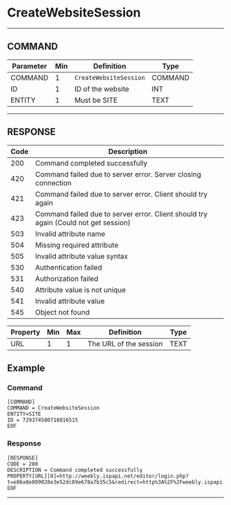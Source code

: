 # CreateWebsiteSession

----
## COMMAND

Parameter | Min | Definition | Type
---- | ---- | ---- | ----
COMMAND | 1 | `CreateWebsiteSession` | COMMAND
ID | 1 | ID of the website  | INT
ENTITY | 1 | Must be SITE | TEXT

----
## RESPONSE

Code | Description
---- | ----
200 | Command completed successfully
420 | Command failed due to server error. Server closing connection
421 | Command failed due to server error. Client should try again
423 | Command failed due to server error. Client should try again (Could not get session)
503 | Invalid attribute name
504 | Missing required attribute
505 | Invalid attribute value syntax
530 | Authentication failed
531 | Authorization failed
540 | Attribute value is not unique
541 | Invalid attribute value
545 | Object not found


Property | Min | Max | Definition | Type
---- | ---- | ---- | ---- | ----
URL | 1 | 1 | The URL of the session | TEXT

## Example

### Command

```
[COMMAND]
COMMAND = CreateWebsiteSession
ENTITY=SITE
ID = 729374580718016515
EOF
```
### Response

```
[RESPONSE]
CODE = 200
DESCRIPTION = Command completed successfully
PROPERTY[URL][0]=http://weebly.ispapi.net/editor/login.php?t=e86a8e009028e3e52dc89e678a7b35c5&redirect=http%3A%2F%2Fweebly.ispapi.net%2Feditor%2FtoSite.php%3Fsite%3D395985628735716414%26page%3D&user_type=reseller&domain=weebly.ispapi.net
EOF
```

----
